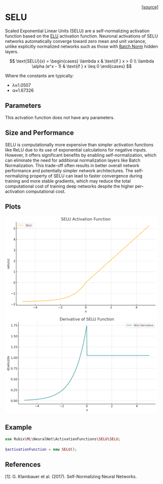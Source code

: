 <span style="float:right;"><a href="https://github.com/RubixML/ML/blob/master/src/NeuralNet/ActivationFunctions/SELU/SELU.php">[source]</a></span>

# SELU
Scaled Exponential Linear Units (SELU) are a self-normalizing activation function based on the [ELU](#elu) activation function. Neuronal activations of SELU networks automatically converge toward zero mean and unit variance, unlike explicitly normalized networks such as those with [Batch Norm](#batch-norm) hidden layers.

$$
\text{SELU}(x) =
\begin{cases}
\lambda x & \text{if } x > 0 \\
\lambda \alpha (e^x - 1) & \text{if } x \leq 0
\end{cases}
$$

Where the constants are typically:
- λ≈1.0507
- α≈1.67326

## Parameters
This actvation function does not have any parameters.

## Size and Performance
SELU is computationally more expensive than simpler activation functions like ReLU due to its use of exponential calculations for negative inputs. However, it offers significant benefits by enabling self-normalization, which can eliminate the need for additional normalization layers like Batch Normalization. This trade-off often results in better overall network performance and potentially simpler network architectures. The self-normalizing property of SELU can lead to faster convergence during training and more stable gradients, which may reduce the total computational cost of training deep networks despite the higher per-activation computational cost.

## Plots
<img src="../../images/activation-functions/selu.png" alt="SELU Function" width="500" height="auto">

<img src="../../images/activation-functions/selu-derivative.png" alt="SELU Derivative" width="500" height="auto">

## Example
```php
use Rubix\ML\NeuralNet\ActivationFunctions\SELU\SELU;

$activationFunction = new SELU();
```

## References
[1]: G. Klambauer et al. (2017). Self-Normalizing Neural Networks.
